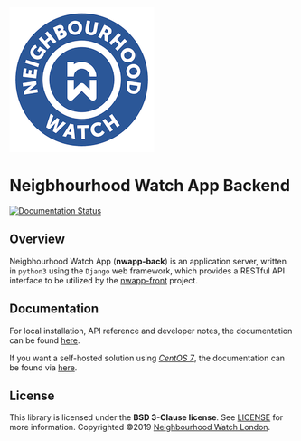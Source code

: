 ![Neighbourhood Watch Canada](https://github.com/nwatchcanada/nwapp-docs/blob/master/docs/img/nwl-logo-256x256.png)

# Neigbhourhood Watch App Backend
[![Documentation Status](https://readthedocs.org/projects/nwapp-back/badge/?version=latest)](https://nwapp-back.readthedocs.io/en/latest/?badge=latest)

## Overview
Neigbhourhood Watch App (**nwapp-back**) is an application server, written in ``python3`` using the ``Django`` web framework, which provides a RESTful API interface to be utilized by the [nwapp-front](https://github.com/nwatchcanada/nwapp-front) project.

## Documentation
For local installation, API reference and developer notes, the documentation can be found [here](https://nwapp-back.readthedocs.io/en/latest/).

If you want a self-hosted solution using [*CentOS 7*](https://www.centos.org/), the documentation can be found via [here](https://nwapp-docs.readthedocs.io/en/latest/).

## License
This library is licensed under the **BSD 3-Clause license**. See [LICENSE](LICENSE) for more information. Copyrighted ©2019 [Neighbourhood Watch London](https://nwlondon.ca/).
